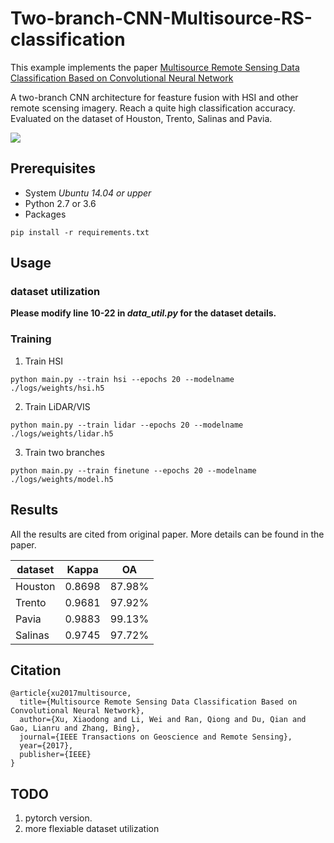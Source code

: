 # Two-branch-CNN-Multisource-RS-classification
This example implements the paper [Multisource Remote Sensing Data Classification Based on Convolutional Neural Network](http://ieeexplore.ieee.org/document/8068943/)

A two-branch CNN architecture for feasture fusion with HSI and other remote scensing imagery. Reach a quite high classification accuracy. Evaluated on the dataset of Houston, Trento, Salinas and Pavia. 

![](https://github.com/Hsuxu/Two-branch-CNN-Multisource-RS-classification/blob/master/figs/arch-01.PNG)

## Prerequisites
- System *Ubuntu 14.04 or upper* 
- Python 2.7 or 3.6
- Packages
```
pip install -r requirements.txt
```

## Usage
### dataset utilization
**Please modify line 10-22 in *data_util.py* for the dataset details.**

### Training
1. Train HSI
```
python main.py --train hsi --epochs 20 --modelname ./logs/weights/hsi.h5
```
2. Train LiDAR/VIS
```
python main.py --train lidar --epochs 20 --modelname ./logs/weights/lidar.h5
```
3. Train two branches
```
python main.py --train finetune --epochs 20 --modelname ./logs/weights/model.h5
```

## Results
All the results are cited from original paper. More details can be found in the paper.

| dataset   | Kappa | OA       |
|-----------|-------|----------|
| Houston   | 0.8698| 87.98%   |
| Trento    | 0.9681| 97.92%   |
| Pavia     | 0.9883| 99.13%   |
| Salinas   | 0.9745| 97.72%   |

## Citation
```
@article{xu2017multisource,
  title={Multisource Remote Sensing Data Classification Based on Convolutional Neural Network},
  author={Xu, Xiaodong and Li, Wei and Ran, Qiong and Du, Qian and Gao, Lianru and Zhang, Bing},
  journal={IEEE Transactions on Geoscience and Remote Sensing},
  year={2017},
  publisher={IEEE}
}
```
## TODO
1. pytorch version.
2. more flexiable dataset utilization
